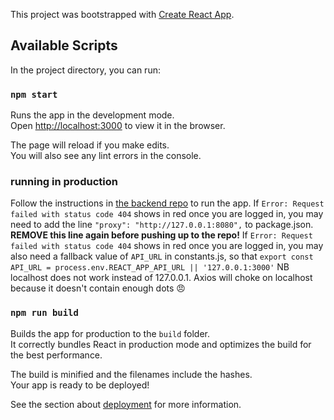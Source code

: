 This project was bootstrapped with [Create React App](https://github.com/facebook/create-react-app).

## Available Scripts

In the project directory, you can run:

### `npm start`

Runs the app in the development mode.<br>
Open [http://localhost:3000](http://localhost:3000) to view it in the browser.

The page will reload if you make edits.<br>
You will also see any lint errors in the console.

### running in production
Follow the instructions in [the backend repo](https://github.com/CampaignLabSpicy/twitter-followers-api) to run the app.
If `Error: Request failed with status code 404` shows in red once you are logged in, you may need to add the line `"proxy": "http://127.0.0.1:8080",` to package.json. **REMOVE this line again before pushing up to the repo!**
If `Error: Request failed with status code 404` shows in red once you are logged in, you may also need a fallback value of `API_URL` in constants.js, so that 
`export const API_URL = process.env.REACT_APP_API_URL || '127.0.0.1:3000'`
NB localhost does not work instead of 127.0.0.1. Axios will choke on localhost because it doesn't contain enough dots :angry:

### `npm run build`

Builds the app for production to the `build` folder.<br>
It correctly bundles React in production mode and optimizes the build for the best performance.

The build is minified and the filenames include the hashes.<br>
Your app is ready to be deployed!

See the section about [deployment](https://facebook.github.io/create-react-app/docs/deployment) for more information.
